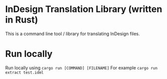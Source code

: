 # InDesign Translation Library (written in Rust)

This is a command line tool / library for translating InDesign files.

# Run locally

Run locally using ```cargo run [COMMAND] [FILENAME]```
For example
```cargo run extract test.idml```